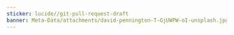 ```yaml
---
sticker: lucide//git-pull-request-draft
banner: Meta-Data/attachments/david-pennington-T-GjUWPW-oI-unsplash.jpg
---
```

